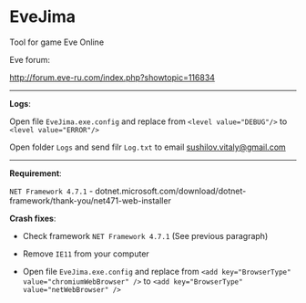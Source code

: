 # EveJima
Tool for game Eve Online

Eve forum:

http://forum.eve-ru.com/index.php?showtopic=116834

----

__Logs__:

Open file `EveJima.exe.config` and replace from `<level value="DEBUG"/>` to `<level value="ERROR"/>`

Open folder `Logs` and send filr `Log.txt` to email sushilov.vitaly@gmail.com 

----

__Requirement__:

`NET Framework 4.7.1` - dotnet.microsoft.com/download/dotnet-framework/thank-you/net471-web-installer

__Crash fixes__:

- Check framework `NET Framework 4.7.1` (See previous paragraph)

- Remove  `IE11` from your computer

- Open file `EveJima.exe.config` and replace from `<add key="BrowserType" value="chromiumWebBrowser" />` to `<add key="BrowserType" value="netWebBrowser" />`
